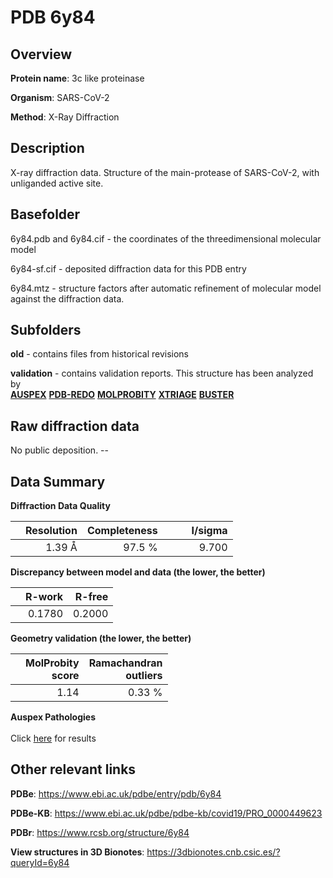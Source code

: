 # PDB 6y84

## Overview

**Protein name**: 3c like proteinase

**Organism**: SARS-CoV-2

**Method**: X-Ray Diffraction

## Description

X-ray diffraction data. Structure of the main-protease of SARS-CoV-2, with unliganded active site.

## Basefolder

6y84.pdb and 6y84.cif - the coordinates of the threedimensional molecular model

6y84-sf.cif - deposited diffraction data for this PDB entry

6y84.mtz - structure factors after automatic refinement of molecular model against the diffraction data.

## Subfolders



**old** - contains files from historical revisions

**validation** - contains validation reports. This structure has been analyzed by <br>[**AUSPEX**](https://github.com/thorn-lab/coronavirus_structural_task_force/tree/master/pdb/3c_like_proteinase/SARS-CoV-2/6y84/validation/auspex) [**PDB-REDO**](https://github.com/thorn-lab/coronavirus_structural_task_force/tree/master/pdb/3c_like_proteinase/SARS-CoV-2/6y84/validation/pdb-redo) [**MOLPROBITY**](https://github.com/thorn-lab/coronavirus_structural_task_force/tree/master/pdb/3c_like_proteinase/SARS-CoV-2/6y84/validation/molprobity) [**XTRIAGE**](https://github.com/thorn-lab/coronavirus_structural_task_force/blob/master/pdb/3c_like_proteinase/SARS-CoV-2/6y84/validation/Xtriage_output.log) [**BUSTER**](https://www.globalphasing.com/buster/wiki/index.cgi?Covid19Pdb6Y84) 



## Raw diffraction data

No public deposition. --<br> 

## Data Summary
**Diffraction Data Quality**

|   | Resolution | Completeness| I/sigma |
|---|-------------:|----------------:|--------------:|
|   |1.39 Å|97.5  %|<img width=50/>9.700|

**Discrepancy between model and data (the lower, the better)**

|   | **R-work**| **R-free**   
|---|-------------:|----------------:|           
||  0.1780|  0.2000|

**Geometry validation (the lower, the better)**

|   |**MolProbity<br>score**| **Ramachandran<br>outliers** 
|---|-------------:|----------------:|
||  1.14|  0.33 %|

**Auspex Pathologies**<br> <br>Click [here](https://github.com/thorn-lab/coronavirus_structural_task_force/blob/master/pdb/3c_like_proteinase/SARS-CoV-2/6y84/validation/auspex/6y84_auspex_comments.txt)  for results

 



## Other relevant links 
**PDBe**:  https://www.ebi.ac.uk/pdbe/entry/pdb/6y84

**PDBe-KB**: https://www.ebi.ac.uk/pdbe/pdbe-kb/covid19/PRO_0000449623 
 
**PDBr**: https://www.rcsb.org/structure/6y84 

**View structures in 3D Bionotes**: https://3dbionotes.cnb.csic.es/?queryId=6y84

